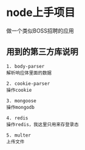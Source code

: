 # node上手项目

做一个类似BOSS招聘的应用

## 用到的第三方库说明

```
1. body-parser
解析响应体里面的数据

2. cookie-parser
操作cookie

3. mongoose
操作mongodb

4. redis
操作redis，我这里只用来存登录态

5. multer
上传文件
```